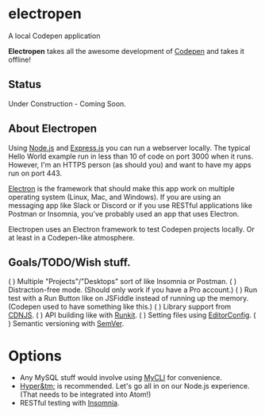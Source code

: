 # electropen
A local Codepen application

**Electropen** takes all the awesome development of [Codepen](https://codepen.io/) and takes it offline!

## Status

Under Construction - Coming Soon.

## About Electropen

Using [Node.js](https://nodejs.org/) and [Express.js](https://expressjs.com) you can run a webserver locally.  The typical Hello World example run in less than 10 of code on port 3000 when it runs.  However, I'm an HTTPS person (as should you) and want to have my apps run on port 443.

[Electron](https://electron.atom.io/) is the framework that should make this app work on multiple operating system (Linux, Mac, and Windows).  If you are using an messaging app like Slack or Discord or if you use RESTful applications like Postman or Insomnia, you've probably used an app that uses Electron.

Electropen uses an Electron framework to test Codepen projects locally.  Or at least in a Codepen-like atmosphere.

## Goals/TODO/Wish stuff.
( ) Multiple "Projects"/"Desktops" sort of like Insomnia or Postman.
( ) Distraction-free mode. (Should only work if you have a Pro account.)
( ) Run test with a Run Button like on JSFiddle instead of running up the memory. (Codepen used to have something like this.)
( ) Library support from [CDNJS](https://cdnjs.com/).
( ) API building like with [Runkit](https://runkit.com/).
( ) Setting files using [EditorConfig](http://editorconfig.org/).
( ) Semantic versioning with [SemVer](http://semver.org/).

# Options

* Any MySQL stuff would involve using [MyCLI](https://www.mycli.net/) for convenience.
* [Hyper&tm;](https://hyper.is/) is recommended. Let's go all in on our Node.js experience. (That needs to be integrated into Atom!)
* RESTful testing with [Insomnia](https://insomnia.rest/).
